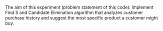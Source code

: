 The aim of this experiment (problem statement of this code):
Implement Find S and Candidate Elimination algorithm that analyzes customer purchase history and suggest the most specific product a customer might buy.
